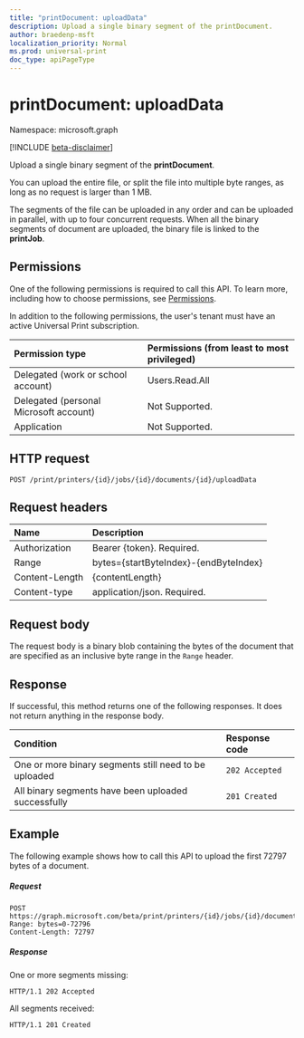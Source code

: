 ```yaml
---
title: "printDocument: uploadData"
description: Upload a single binary segment of the printDocument.
author: braedenp-msft
localization_priority: Normal
ms.prod: universal-print
doc_type: apiPageType
---
```


# printDocument: uploadData

Namespace: microsoft.graph

[!INCLUDE [beta-disclaimer](../../includes/beta-disclaimer.md)]

Upload a single binary segment of the **printDocument**.

You can upload the entire file, or split the file into multiple byte ranges, as long as no request is larger than 1 MB.

The segments of the file can be uploaded in any order and can be uploaded in parallel, with up to four concurrent requests. When all the binary segments of document are uploaded, the binary file is linked to the **printJob**.

## Permissions
One of the following permissions is required to call this API. To learn more, including how to choose permissions, see [Permissions](/graph/permissions-reference).

In addition to the following permissions, the user's tenant must have an active Universal Print subscription.

|Permission type | Permissions (from least to most privileged) |
|:---------------|:--------------------------------------------|
|Delegated (work or school account)| Users.Read.All |
|Delegated (personal Microsoft account)|Not Supported.|
|Application|Not Supported.|

## HTTP request
<!-- { "blockType": "ignored" } -->
```http
POST /print/printers/{id}/jobs/{id}/documents/{id}/uploadData
```
## Request headers
| Name          | Description   |
|:--------------|:--------------|
| Authorization | Bearer {token}. Required. |
| Range | bytes={startByteIndex}-{endByteIndex}‬  |
| Content-Length | {contentLength}‬  |
| Content-type  | application/json. Required.|

## Request body
The request body is a binary blob containing the bytes of the document that are specified as an inclusive byte range in the `Range` header. 

## Response
If successful, this method returns one of the following responses. It does not return anything in the response body.

| Condition     | Response code |
|:--------------|:--------------|
| One or more binary segments still need to be uploaded | `202 Accepted` |
| All binary segments have been uploaded successfully | `201 Created` |

## Example
The following example shows how to call this API to upload the first 72797 bytes of a document.
##### Request
<!-- {
  "blockType": "request",
  "name": "printdocument-uploaddata"
}-->
```http
POST https://graph.microsoft.com/beta/print/printers/{id}/jobs/{id}/documents/{id}/uploadData
Range: bytes=0-72796
Content-Length: 72797
```
##### Response

One or more segments missing:
<!-- {
  "blockType": "response",
  "truncated": true,
  "@odata.type": "microsoft.graph.printDocument"
} -->
```http
HTTP/1.1 202 Accepted
```

All segments received:
<!-- {
  "blockType": "response",
  "truncated": true,
  "@odata.type": "microsoft.graph.printDocument"
} -->
```http
HTTP/1.1 201 Created
```